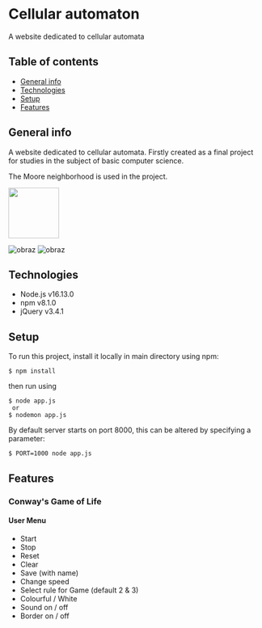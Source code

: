 # Cellular automaton
A website dedicated to cellular automata

## Table of contents
* [General info](#general-info)
* [Technologies](#technologies)
* [Setup](#setup)
* [Features](#features)

## General info
A website dedicated to cellular automata. Firstly created as a final project for studies in the subject of basic computer science. 

The Moore neighborhood is used in the project.

<img src="https://user-images.githubusercontent.com/54840416/223004859-ddebc387-34c2-46ec-ae8b-ea6b6069d95d.png" width="100" height="100">


![obraz](https://user-images.githubusercontent.com/54840416/223004336-31668e8e-0326-4206-9fe4-ec072cccd78a.png)
![obraz](https://user-images.githubusercontent.com/54840416/223004375-199389f7-ad3e-492b-95be-e2b9c90156b3.png)


## Technologies
* Node.js v16.13.0
* npm v8.1.0
* jQuery v3.4.1

## Setup

To run this project, install it locally in main directory using npm:

```
$ npm install
```
then run using 
```
$ node app.js
 or
$ nodemon app.js
```
By default server starts on port 8000, this can be altered by specifying a parameter:
```
$ PORT=1000 node app.js
```

## Features

### Conway's Game of Life

#### User Menu
* Start
* Stop
* Reset
* Clear
* Save (with name)
* Change speed
* Select rule for Game (default 2 & 3)
* Colourful / White
* Sound on / off
* Border on / off
